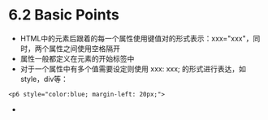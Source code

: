 # 6.2 Basic Points

* HTML中的元素后跟着的每一个属性使用键值对的形式表示：xxx="xxx"，同时，两个属性之间使用空格隔开
* 属性一般都定义在元素的开始标签中
* 对于一个属性中有多个值需要设定则使用 xxx: xxx; 的形式进行表达，如style，div等：

```markup
<p6 style="color:blue; margin-left: 20px;">
```

* 

